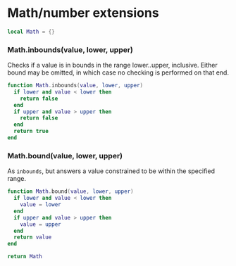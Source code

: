 # Math/number extensions

```lua
local Math = {}
```

### Math\.inbounds\(value, lower, upper\)

Checks if a value is in bounds in the range lower\.\.upper, inclusive\. Either
bound may be omitted, in which case no checking is performed on that end\.

```lua
function Math.inbounds(value, lower, upper)
  if lower and value < lower then
    return false
  end
  if upper and value > upper then
    return false
  end
  return true
end
```

### Math\.bound\(value, lower, upper\)

As `inbounds`, but answers a value constrained to be within the specified range\.

```lua
function Math.bound(value, lower, upper)
  if lower and value < lower then
    value = lower
  end
  if upper and value > upper then
    value = upper
  end
  return value
end
```


```lua
return Math
```
